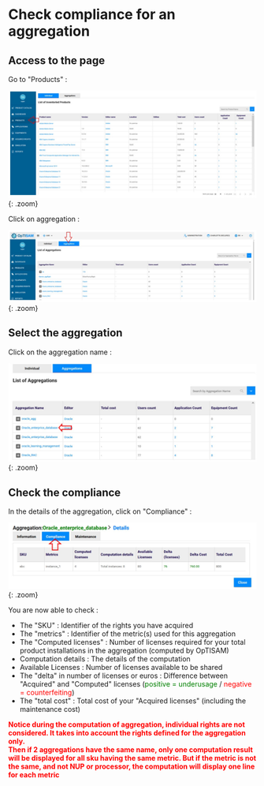 # Check compliance for an aggregation

## Access to the page 

Go to "Products" :

![select APM](../../img/exploring/checkCompForOneProd11.jpg){: .zoom}

Click on aggregation :

![select APM](../../img/exploring/checkCompForAggr.jpg){: .zoom}

## Select the aggregation

Click on the aggregation name : 

![select APM](../../img/exploring/checkCompForAggr2.jpg){: .zoom}

## Check the compliance

In the details of the aggregation, click on "Compliance" :

![select APM](../../img/exploring/checkCompForAggr3.jpg){: .zoom}

You are now able to check :  
- The "SKU" : Identifier of the rights you have acquired  
- The "metrics" : Identifier of the metric(s) used for this aggregation  
- The "Computed licenses" : Number of licenses required for your total product installations in the aggregation (computed by OpTISAM) 
- Computation details : The details of the computation 
- Available Licenses : Number of licenses available to be shared
- The "delta" in number of licenses or euros : Difference between "Acquired" and "Computed" licenses (<span style="color:green">positive = underusage</span> / <span style="color:red">negative = counterfeiting</span>)  
- The "total cost" : Total cost of your "Acquired licenses" (including the maintenance cost)  


<span style="color:red">**Notice during the computation of aggregation, individual rights are not considered. 
It takes into account the rights defined for the aggregation only.  
Then if 2 aggregations have the same name, only one computation result will be displayed for all sku having the same metric. But if the metric is not the same, and not NUP or processor, the computation will display one line for each metric**  </span>

<!--
<span style="color:red">**Notice that it's impossible to check the compliance of a single product in the aggregation. The compliance is computed for all product in the aggregation as you can see above.
It takes into account the rights defined for the aggregation plus each individual right of each swidtag composing the aggregation.  
Then if 2 aggregations have the same name, only one computation result will be displayed for all sku having the same metric. But if the metric is not the same, and not NUP or processor, the computation will display one line for each metric**    </span>
-->



